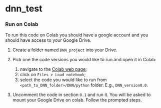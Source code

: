 # dnn_test

### Run on Colab

To run this code on Colab you should have a google account and you should have access to your Google Drive.

1. Create a folder named ```DNN_project``` into your Drive.

2. Pick one the code versions you would like to run and open it in Colab:
	
    1. navigate to the [Colab web page](https://colab.research.google.com/notebooks/intro.ipynb);
	  2.  click on ```Files > Load notebook```;
	  3. select the code you would like to run from ```<path_to_DNN_folder>/DNN/python``` folder. E.g., ```DNN_version0.0```.

3. Uncomment the code in section ```0.1``` and run it. You will be asked to mount your Google Drive on colab. Follow the prompted steps.
